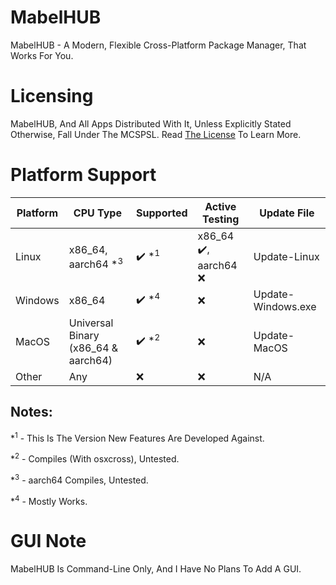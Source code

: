 # MabelHUB
MabelHUB - A Modern, Flexible Cross-Platform Package Manager, That Works For You.

# Licensing
MabelHUB, And All Apps Distributed With It, Unless Explicitly Stated Otherwise, Fall Under The MCSPSL. Read <a href="https://github.com/MabelMedia-LLC/MCSPSL">The License</a> To Learn More.

# Platform Support
| Platform | CPU Type | Supported | Active Testing | Update File |
|----------|----------|-----------|----------------|-------------|
| Linux | x86_64, aarch64 *<sup>3</sup> | ✔️ *<sup>1</sup> | x86_64 ✔️, aarch64 ❌ | Update-Linux |
| Windows | x86_64 | ✔️ *<sup>4</sup> | ❌ | Update-Windows.exe |
| MacOS | Universal Binary (x86_64 & aarch64) | ✔️ *<sup>2</sup> | ❌ | Update-MacOS |
| Other | Any | ❌ | ❌ | N/A |

## Notes:
*<sup>1</sup> - This Is The Version New Features Are Developed Against.

*<sup>2</sup> - Compiles (With osxcross), Untested.

*<sup>3</sup> - aarch64 Compiles, Untested.

*<sup>4</sup> - Mostly Works.

# GUI Note
MabelHUB Is Command-Line Only, And I Have No Plans To Add A GUI.
